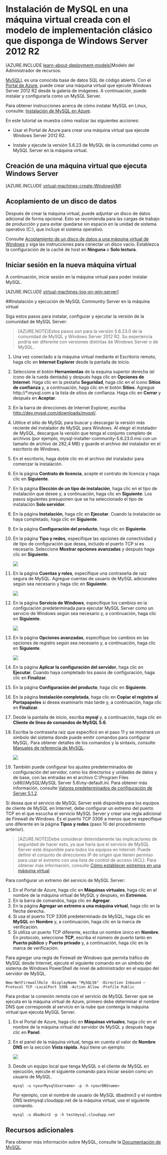 <properties
	pageTitle="Creación de una máquina virtual con MySQL | Microsoft Azure"
	description="Cree una máquina virtual de Azure creada con el modelo de implementación clásica que ejecute Windows Server 2012 R2 y, a continuación, instale y configure la base de datos MySQL en ella."
	services="virtual-machines"
	documentationCenter=""
	authors="cynthn"
	manager="timlt"
	editor="tysonn"
	tags="azure-service-management"/>

<tags
	ms.service="virtual-machines"
	ms.workload="infrastructure-services"
	ms.tgt_pltfrm="vm-windows"
	ms.devlang="na"
	ms.topic="article"
	ms.date="07/10/2015"
	ms.author="cynthn"/>


# Instalación de MySQL en una máquina virtual creada con el modelo de implementación clásico que disponga de Windows Server 2012 R2

[AZURE.INCLUDE [learn-about-deployment-models](../../includes/learn-about-deployment-models-classic-include.md)]Modelo del Administrador de recursos.


[MySQL](http://www.mysql.com)L es una conocida base de datos SQL de código abierto. Con el [Portal de Azure](http://manage.windowsazure.com), puede crear una máquina virtual que ejecute Windows Server 2012 R2 desde la galería de imágenes. A continuación, puede instalar y configurarla como un MySQL Server.

Para obtener instrucciones acerca de cómo instalar MySQL en Linux, consulte: [Instalación de MySQL en Azure](virtual-machines-linux-install-mysql.md).

En este tutorial se muestra cómo realizar las siguientes acciones:

- Usar el Portal de Azure para crear una máquina virtual que ejecute Windows Server 2012 R2.

- Instale y ejecute la versión 5.6.23 de MySQL de la comunidad como un MySQL Server en la máquina virtual.


## Creación de una máquina virtual que ejecuta Windows Server

[AZURE.INCLUDE [virtual-machines-create-WindowsVM](../../includes/virtual-machines-create-windowsvm.md)]

## Acoplamiento de un disco de datos

Después de crear la máquina virtual, puede adjuntar un disco de datos adicional de forma opcional. Esto se recomienda para las cargas de trabajo de producción y para evitar quedarse sin espacio en la unidad de sistema operativo (C:), que incluye el sistema operativo.

Consulte [Acoplamiento de un disco de datos a una máquina virtual de Windows](storage-windows-attach-disk.md) y siga las instrucciones para conectar un disco vacío. Establezca la configuración de la caché de host en **Ninguna** o **Solo lectura**.

## Iniciar sesión en la nueva máquina virtual

A continuación, inicie sesión en la máquina virtual para poder instalar MySQL.

[AZURE.INCLUDE [virtual-machines-log-on-win-server](../../includes/virtual-machines-log-on-win-server.md)]

##Instalación y ejecución de MySQL Community Server en la máquina virtual

Siga estos pasos para instalar, configurar y ejecutar la versión de la comunidad de MySQL Server:

> [AZURE.NOTE]Estos pasos son para la versión 5.6.23.0 de la comunidad de MySQL y Windows Server 2012 R2. Su experiencia podría ser diferente con versiones distintas de Windows Server o de MySQL.

1.	Una vez conectado a la máquina virtual mediante el Escritorio remoto, haga clic en **Internet Explorer** desde la pantalla de inicio.
2.	Seleccione el botón **Herramientas** de la esquina superior derecha (el icono de la rueda dentada) y después haga clic en **Opciones de Internet**. Haga clic en la pestaña **Seguridad**, haga clic en el icono **Sitios de confianza** y, a continuación, haga clic en el botón **Sitios**. Agregue http://*.mysql.com a la lista de sitios de confianza. Haga clic en **Cerrar** y después en **Aceptar**.
3.	En la barra de direcciones de Internet Explorer, escriba http://dev.mysql.com/downloads/mysql/.
4.	Utilice el sitio de MySQL para buscar y descargar la versión más reciente del instalador de MySQL para Windows. Al elegir el instalador de MySQL, descargue la versión que tenga el conjunto completo de archivos (por ejemplo, mysql-installer-community-5.6.23.0.msi con un tamaño de archivo de 282,4 MB) y guarde el archivo del instalador en el escritorio de Windows.
5.	En el escritorio, haga doble clic en el archivo del instalador para comenzar la instalación.
6.	En la página **Contrato de licencia**, acepte el contrato de licencia y haga clic en **Siguiente**.
7.	En la página **Elección de un tipo de instalación**, haga clic en el tipo de instalación que desee y, a continuación, haga clic en **Siguiente**. Los pasos siguientes presuponen que se ha seleccionado el tipo de instalación **Solo servidor**.
8.	En la página **Instalación**, haga clic en **Ejecutar**. Cuando la instalación se haya completado, haga clic en **Siguiente**.
9.	En la página **Configuración del producto**, haga clic en **Siguiente**.
10.	En la página **Tipo y redes**, especifique las opciones de conectividad y de tipo de configuración que desea, incluido el puerto TCP si es necesario. Seleccione **Mostrar opciones avanzadas** y después haga clic en **Siguiente**.

	![](./media/virtual-machines-mysql-windows-server-2008r2/MySQL_TypeNetworking.png)

11.	En la página **Cuentas y roles**, especifique una contraseña de raíz segura de MySQL. Agregue cuentas de usuario de MySQL adicionales según sea necesario y haga clic en **Siguiente**.

	![](./media/virtual-machines-mysql-windows-server-2008r2/MySQL_AccountsRoles_Filled.png)

12.	En la página **Servicio de Windows**, especifique los cambios en la configuración predeterminada para ejecutar MySQL Server como un servicio de Windows según sea necesario y, a continuación, haga clic en **Siguiente**.

	![](./media/virtual-machines-mysql-windows-server-2008r2/MySQL_WindowsService.png)

13.	En la página **Opciones avanzadas**, especifique los cambios en las opciones de registro según sea necesario y, a continuación, haga clic en **Siguiente**.

	![](./media/virtual-machines-mysql-windows-server-2008r2/MySQL_AdvOptions.png)

14.	En la página **Aplicar la configuración del servidor**, haga clic en **Ejecutar**. Cuando haya completado los pasos de configuración, haga clic en **Finalizar**.
15.	En la página **Configuración del producto**, haga clic en **Siguiente**.
16.	En la página **Instalación completada**, haga clic en **Copiar el registro al Portapapeles** si desea examinarlo más tarde y, a continuación, haga clic en **Finalizar**.
17.	Desde la pantalla de inicio, escriba **mysql** y, a continuación, haga clic en **Cliente de línea de comandos de MySQL 5.6**.
18.	Escriba la contraseña raíz que especificó en el paso 11 y se mostrará un símbolo del sistema donde puede emitir comandos para configurar MySQL. Para obtener detalles de los comandos y la sintaxis, consulte [Manuales de referencia de MySQL](http://dev.mysql.com/doc/refman/5.6/en/server-configuration-defaults.html).

	![](./media/virtual-machines-mysql-windows-server-2008r2/MySQL_CommandPrompt.png)

19.	También puede configurar los ajustes predeterminados de configuración del servidor, como los directorios y unidades de datos y de base, con las entradas en el archivo C:\\Program Files (x86)\\MySQL\\MySQL Server 5.6\\my-default.ini. Para obtener más información, consulte [Valores predeterminados de configuración de Server 5.1.2](http://dev.mysql.com/doc/refman/5.6/en/server-configuration-defaults.html).


Si desea que el servicio de MySQL Server esté disponible para los equipos de cliente de MySQL en Internet, debe configurar un extremo del puerto TCP en el que escucha el servicio MySQL Server y crear una regla adicional de Firewall de Windows. Es el puerto TCP 3306 a menos que se especifique uno diferente en la página **Tipos y redes** (paso 10 del procedimiento anterior).


> [AZURE.NOTE]Debe considerar detenidamente las implicaciones de seguridad de hacer esto, ya que haría que el servicio de MySQL Server esté disponible para todos los equipos en Internet. Puede definir el conjunto de direcciones IP de origen que tienen permiso para usar el extremo con una lista de control de acceso (ACL). Para obtener más información, consulte [Cómo establecer extremos en una máquina virtual](virtual-machines-set-up-endpoints.md).


Para configurar un extremo del servicio de MySQL Server:

1.	En el Portal de Azure, haga clic en **Máquinas virtuales**, haga clic en el nombre de la máquina virtual de MySQL y después, en **Extremos**.
2.	En la barra de comandos, haga clic en **Agregar**.
3.	En la página **Agregar un extremo a una máquina virtual**, haga clic en la flecha derecha.
4.	Si usa el puerto TCP 3306 predeterminado de MySQL, haga clic en **MySQL** en **Nombre** y, a continuación, haga clic en la marca de verificación.
5.	Si utiliza un puerto TCP diferente, escriba un nombre único en **Nombre**. En protocolo, seleccione **TCP**, escriba el número de puerto tanto en **Puerto público** y **Puerto privado** y, a continuación, haga clic en la marca de verificación.

Para agregar una regla de Firewall de Windows que permita tráfico de MySQL desde Internet, ejecute el siguiente comando en un símbolo del sistema de Windows PowerShell de nivel de administrador en el equipo del servidor de MySQL.

	New-NetFirewallRule -DisplayName "MySQL56" -Direction Inbound –Protocol TCP –LocalPort 3306 -Action Allow -Profile Public

Para probar la conexión remota con el servicio de MySQL Server que se ejecuta en la máquina virtual de Azure, primero debe determinar el nombre DNS que corresponde al servicio en la nube que contenga la máquina virtual que ejecuta MySQL Server.

1.	En el Portal de Azure, haga clic en **Máquinas virtuales**, haga clic en el nombre de la máquina virtual del servidor de MySQL y después haga clic en **Panel**.
2.	En el panel de la máquina virtual, tenga en cuenta el valor de **Nombre DNS** en la sección **Vista rápida**. Aquí tiene un ejemplo:

	![](./media/virtual-machines-mysql-windows-server-2008r2/MySQL_DNSName.png)

3.	Desde un equipo local que tenga MySQL o el cliente de MySQL en ejecución, ejecute el siguiente comando para iniciar sesión como un usuario de MySQL.

		mysql -u <yourMysqlUsername> -p -h <yourDNSname>

	Por ejemplo, con el nombre de usuario de MySQL dbadmin3 y el nombre DNS testmysql.cloudapp.net de la máquina virtual, use el siguiente comando.

		mysql -u dbadmin3 -p -h testmysql.cloudapp.net


## Recursos adicionales

Para obtener más información sobre MySQL, consulte la [Documentación de MySQL](http://dev.mysql.com/doc/).

<!---HONumber=Oct15_HO3-->